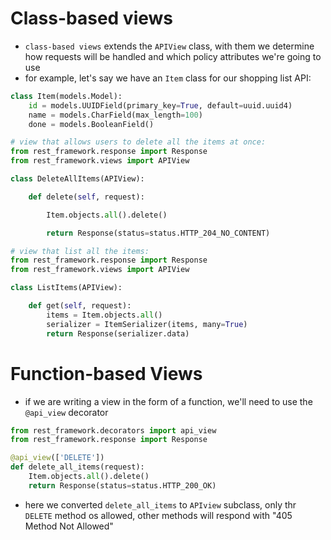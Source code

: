 # **Class-based views**
- `class-based views` extends the `APIView` class, with them we determine how requests will be handled and which policy attributes we're going to use
- for example, let's say we have an `Item` class for our shopping list API:
```python
class Item(models.Model):
    id = models.UUIDField(primary_key=True, default=uuid.uuid4)
    name = models.CharField(max_length=100)
    done = models.BooleanField()
```

```python
# view that allows users to delete all the items at once:
from rest_framework.response import Response
from rest_framework.views import APIView

class DeleteAllItems(APIView):

    def delete(self, request):

        Item.objects.all().delete()

        return Response(status=status.HTTP_204_NO_CONTENT)

# view that list all the items:
from rest_framework.response import Response
from rest_framework.views import APIView

class ListItems(APIView):

    def get(self, request):
        items = Item.objects.all()
        serializer = ItemSerializer(items, many=True)
        return Response(serializer.data)
```

# **Function-based Views**
- if we are writing a view in the form of a function, we'll need to use the `@api_view` decorator
```python
from rest_framework.decorators import api_view
from rest_framework.response import Response

@api_view(['DELETE'])
def delete_all_items(request):
    Item.objects.all().delete()
    return Response(status=status.HTTP_200_OK)
```
- here we converted `delete_all_items` to `APIview` subclass, only thr `DELETE` method os allowed, other methods will respond with "405 Method Not Allowed"